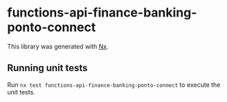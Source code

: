 # functions-api-finance-banking-ponto-connect

This library was generated with [Nx](https://nx.dev).

## Running unit tests

Run `nx test functions-api-finance-banking-ponto-connect` to execute the unit tests.
